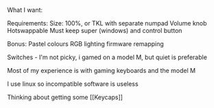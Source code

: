 What I want:

Requirements:
Size: 100%, or TKL with separate numpad
Volume knob
Hotswappable
Must keep super (windows) and control button

Bonus:
Pastel colours
RGB lighting
firmware remapping


Switches - I'm not picky, i gamed on a model M, but quiet is preferable

Most of my experience is with gaming keyboards and the model M

I use linux so incompatible software is useless

Thinking about getting some [[Keycaps]]
